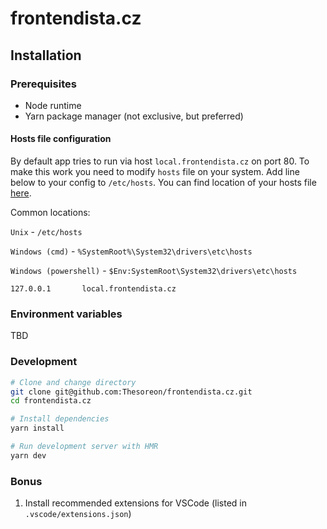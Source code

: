 # frontendista.cz

## Installation

### Prerequisites

- Node runtime
- Yarn package manager (not exclusive, but preferred)

#### Hosts file configuration

By default app tries to run via host `local.frontendista.cz` on port 80.
To make this work you need to modify `hosts` file on your system.
Add line below to your config to `/etc/hosts`. You can find location of your hosts file [here](<https://en.wikipedia.org/wiki/Hosts_(file)>).

Common locations:

`Unix` - `/etc/hosts`

`Windows (cmd)` - `%SystemRoot%\System32\drivers\etc\hosts`

`Windows (powershell)` - `$Env:SystemRoot\System32\drivers\etc\hosts`

```
127.0.0.1       local.frontendista.cz
```

### Environment variables

TBD

### Development

```sh
# Clone and change directory
git clone git@github.com:Thesoreon/frontendista.cz.git
cd frontendista.cz

# Install dependencies
yarn install

# Run development server with HMR
yarn dev
```

### Bonus

1. Install recommended extensions for VSCode (listed in `.vscode/extensions.json`)
